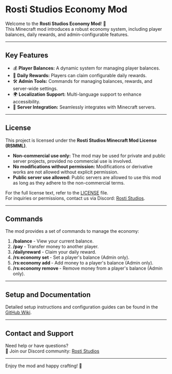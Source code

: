 # Rosti Studios Economy Mod

Welcome to the **Rosti Studios Economy Mod**! 🚀  
This Minecraft mod introduces a robust economy system, including player balances, daily rewards, and admin-configurable features.

---

## Key Features
- 💰 **Player Balances:** A dynamic system for managing player balances.
- 🎁 **Daily Rewards:** Players can claim configurable daily rewards.
- 🛠 **Admin Tools:** Commands for managing balances, rewards, and server-wide settings.
- 🌍 **Localization Support:** Multi-language support to enhance accessibility.
- 🔗 **Server Integration:** Seamlessly integrates with Minecraft servers.

---

## License
This project is licensed under the **Rosti Studios Minecraft Mod License (RSMML)**.

- **Non-commercial use only:** The mod may be used for private and public server projects, provided no commercial use is involved.
- **No modifications without permission:** Modifications or derivative works are not allowed without explicit permission.
- **Public server use allowed:** Public servers are allowed to use this mod as long as they adhere to the non-commercial terms.

For the full license text, refer to the [LICENSE](./LICENSE) file.  
For inquiries or permissions, contact us via Discord: [Rosti Studios](https://dsc.gg/rosti-studios).

---

## Commands
The mod provides a set of commands to manage the economy:

1. **/balance** - View your current balance.
2. **/pay <player> <amount>** - Transfer money to another player.
3. **/dailyreward** - Claim your daily reward.
4. **/rs:economy set <player> <amount>** - Set a player's balance (Admin only).
5. **/rs:economy add <player> <amount>** - Add money to a player's balance (Admin only).
6. **/rs:economy remove <player> <amount>** - Remove money from a player's balance (Admin only).

---

## Setup and Documentation
Detailed setup instructions and configuration guides can be found in the [GitHub Wiki](https://github.com/your-repository/wiki).

---

## Contact and Support
Need help or have questions?  
💬 Join our Discord community: [Rosti Studios](https://dsc.gg/rosti-studios)

---

Enjoy the mod and happy crafting! 🎉
